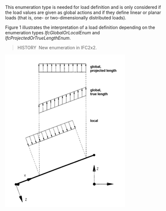 This enumeration type is needed for load definition and is only considered if the load values are given as global actions and if they define linear or planar loads (that is, one- or two-dimensionally distributed loads).

Figure 1 illustrates the interpretation of a load definition depending on the enumeration types _IfcGlobalOrLocalEnum_ and _IfcProjectedOrTrueLengthEnum_.

> HISTORY&nbsp; New enumeration in IFC2x2.

!["projected or true length"](../../../../../../figures/ifcprojectedortruelengthenum-fig1.gif "Figure 1 &mdash; Projected or true length")